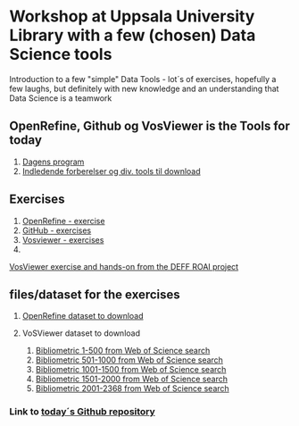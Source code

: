 # Workshop at Uppsala University Library with a few (chosen) Data Science tools

Introduction to a few "simple" Data Tools - lot´s of exercises, hopefully a few laughs, but definitely with new knowledge and an understanding that Data Science is a teamwork

## OpenRefine, Github og VosViewer is the Tools for today


1. <a href="program.html">Dagens program</a>
1. <a href="preparation.html">Indledende forberelser og div. tools til download</a>

## Exercises
1. <a href="Exercises/openrefine_exercise1.html">OpenRefine - exercise</a>
1. <a href="Exercises/github-exercise2.html">GitHub - exercises</a>
1. <a href="Exercises/vosviewer-exercise3.html">Vosviewer - exercises</a>
1.
<a href="Exercises/VOSviewer_hands-on_opgave.pdf">VosViewer exercise and hands-on from the DEFF ROAI project</a>


## files/dataset for the exercises
1. <a href="Dataset/openrefine_authors-people.csv">OpenRefine dataset to download</a>

1. VoSViewer dataset to download

   1. <a href="Dataset/Bibliometric1-500.txt">Bibliometric 1-500 from Web of Science search</a>
   1. <a href="Dataset/Bibliometric501-1000.txt">Bibliometric 501-1000 from Web of Science search</a>
   1. <a href="Dataset/Bibliometric1001-1500.txt">Bibliometric 1001-1500 from Web of Science search</a>
   1. <a href="Dataset/Bibliometric1501-2000.txt">Bibliometric 1501-2000 from Web of Science search</a>
   1. <a href="Dataset/Bibliometric2001-2368.txt">Bibliometric 2001-2368 from Web of Science search</a>

### Link to <a href="https://github.com/JeannetteE/UppsalaWorkshop">today´s Github repository</a>
